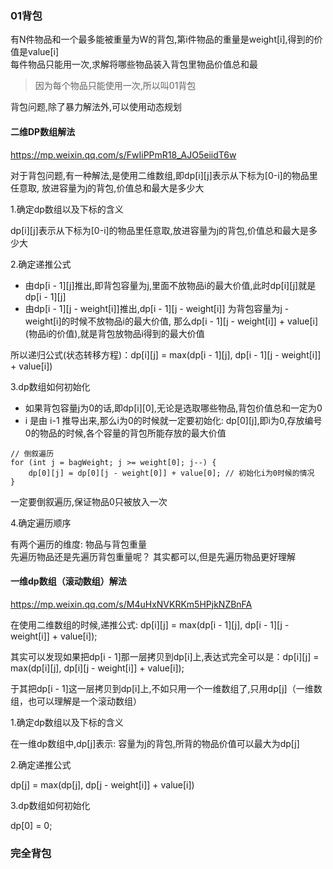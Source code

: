 ### 01背包
有N件物品和一个最多能被重量为W的背包,第i件物品的重量是weight[i],得到的价值是value[i]  
每件物品只能用一次,求解将哪些物品装入背包里物品价值总和最

> 因为每个物品只能使用一次,所以叫01背包

背包问题,除了暴力解法外,可以使用动态规划
#### 二维DP数组解法
https://mp.weixin.qq.com/s/FwIiPPmR18_AJO5eiidT6w

对于背包问题,有一种解法,是使用二维数组,即dp[i][j]表示从下标为[0-i]的物品里任意取,
放进容量为j的背包,价值总和最大是多少大

1.确定dp数组以及下标的含义

dp[i][j]表示从下标为[0-i]的物品里任意取,放进容量为j的背包,价值总和最大是多少大

2.确定递推公式
- 由dp[i - 1][j]推出,即背包容量为j,里面不放物品i的最大价值,此时dp[i][j]就是dp[i - 1][j]
- 由dp[i - 1][j - weight[i]]推出,dp[i - 1][j - weight[i]] 为背包容量为j - weight[i]的时候不放物品i的最大价值,
那么dp[i - 1][j - weight[i]] + value[i] (物品i的价值),就是背包放物品i得到的最大价值

所以递归公式(状态转移方程)：dp[i][j] = max(dp[i - 1][j], dp[i - 1][j - weight[i]] + value[i])

3.dp数组如何初始化

- 如果背包容量j为0的话,即dp[i][0],无论是选取哪些物品,背包价值总和一定为0
- i 是由 i-1 推导出来,那么i为0的时候就一定要初始化: dp[0][j],即i为0,存放编号0的物品的时候,各个容量的背包所能存放的最大价值
```
// 倒叙遍历  
for (int j = bagWeight; j >= weight[0]; j--) {  
    dp[0][j] = dp[0][j - weight[0]] + value[0]; // 初始化i为0时候的情况  
}
```
一定要倒叙遍历,保证物品0只被放入一次

4.确定遍历顺序

有两个遍历的维度: 物品与背包重量  
先遍历物品还是先遍历背包重量呢？ 其实都可以,但是先遍历物品更好理解

#### 一维dp数组（滚动数组）解法

https://mp.weixin.qq.com/s/M4uHxNVKRKm5HPjkNZBnFA

在使用二维数组的时候,递推公式: dp[i][j] = max(dp[i - 1][j], dp[i - 1][j - weight[i]] + value[i]);

其实可以发现如果把dp[i - 1]那一层拷贝到dp[i]上,表达式完全可以是：dp[i][j] = max(dp[i][j], dp[i][j - weight[i]] + value[i]);

于其把dp[i - 1]这一层拷贝到dp[i]上,不如只用一个一维数组了,只用dp[j]（一维数组，也可以理解是一个滚动数组）

1.确定dp数组以及下标的含义

在一维dp数组中,dp[j]表示: 容量为j的背包,所背的物品价值可以最大为dp[j]

2.确定递推公式

dp[j] = max(dp[j], dp[j - weight[i]] + value[i])

3.dp数组如何初始化

dp[0] = 0;

### 完全背包
